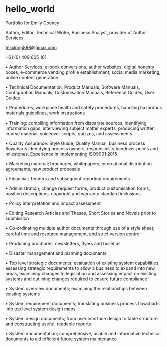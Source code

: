 # hello_world
Portfolio for Emily Cooney

Author, Editor, Technical Writer, Business Analyst, provider of Author Services.

felixlong888@gmail.com

+61 (0) 409 605 161

•	Author Services; e-book conversions, author websites, digital honesty boxes, e-commerce vending profile establishment, social media marketing, online content generation

•	Technical Documentation; Product Manuals, Software Manuals, Configuration Manuals, Customisation Manuals, Reference Guides, User Guides

•	Procedures; workplace health and safety procedures, handling hazardous materials guidelines, work instructions

•	Training; compiling information from disparate sources, identifying information gaps, interviewing subject matter experts, producing written course material, voiceover scripts, quizzes, and assessments

•	Quality Assurance:  Style Guide, Quality Manual, business process flowcharts identifying process owners, responsibility handover points and milestones.  Experience in implementing ISO9001:2015

•	Marketing material; brochures, whitepapers, international distribution agreements, new product proposals

•	Financial; Tenders and subsequent reporting requirements

•	Administration; change request forms, product customisation forms, position descriptions, copyright and warranty standard inclusions

•	Policy interpretation and impact assessment

•	Editing Research Articles and Theses, Short Stories and Novels prior to submission

•	Co-ordinating multiple author documents through use of a style sheet, careful time and resource management, and strict version control

•	Producing brochures, newsletters, flyers and bulletins

•	Disaster management and planning documents

•	Top level strategic documents;  evaluation of existing system capabilities, assessing strategic requirements to allow a business to expand into new areas, examining changes to legislation and assessing impact on existing systems and outlining changes required to  ensure future compliance

•	System overview documents; examining the relationships between existing systems

•	System requirement documents; translating business process flowcharts into top level system design maps

•	System design documents; from user interface design to table structure and constructing useful, readable reports

•	System documentation; comprehensive, usable and informative technical documents to aid efficient future system maintenance

